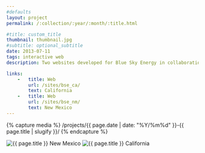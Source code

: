 ```yaml
---
#defaults
layout: project
permalink: /:collection/:year/:month/:title.html

#title: custom_title
thumbnail: thumbnail.jpg
#subtitle: optional_subtitle
date: 2013-07-11
tags: interactive web
description: Two websites developed for Blue Sky Energy in collaboration with designer <a href="http://babcockdesign.net" target="_blank">Christian Babcock.</a> Blue Sky Energy specializes in custom-built solutions for solar and renewable energy on residential, commercial, and utility scales in California and New Mexico.

links:
    -   title: Web
        url: /sites/bse_ca/
        text: California
    -   title: Web
        url: /sites/bse_nm/
        text: New Mexico
---
```


<!-- set project media path -->
{% capture media %}
    /projects/{{ page.date | date: "%Y/%m%d" }}-{{ page.title | slugify }}/
{% endcapture %}
<!-- end -->

<!-- media -->
<img class="span8" src="{{ site.data.global_assets.placeholder }}" data-src="{{media|strip}}blue-sky-energy-0.png" alt="{{ page.title }} New Mexico">
<img class="span4 offset4" src="{{ site.data.global_assets.placeholder }}" data-src="{{media|strip}}blue-sky-energy-1.png" alt="{{ page.title }} California">
